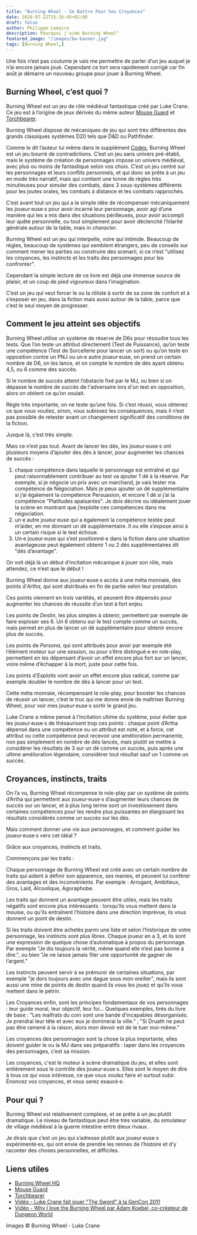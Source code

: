 ```yaml
---
title: "Burning Wheel - Se Battre Pour Ses Croyances"
date: 2020-07-22T15:16:45+02:00
draft: false
author: Philippe Lemaire
description: Pourquoi j'aime Burning Wheel"
featured_image: "/images/bw-banner.jpg"
tags: [Burning Wheel,]
---
```


Une fois n’est pas coutume je vais me permettre de parler d’un jeu auquel je n’ai encore jamais joué.
Cependant ce tort sera rapidement corrigé car fin août je démarre un nouveau groupe pour jouer à Burning Wheel.



## Burning Wheel, c’est quoi ?

Burning Wheel est un jeu de rôle médiéval fantastique créé par Luke Crane.
Ce jeu est à l’origine de jeux dérivés du même auteur [Mouse Guard](https://www.burningwheel.com/mouse-guard/) et [Torchbearer](https://www.burningwheel.com/torchbearer/).

Burning Wheel dispose de mécaniques de jeu qui sont très différentes des grands classiques systèmes D20 tels que D&D ou Pathfinder.

Comme le dit l’auteur lui même dans le supplément [Codex](https://www.burningwheel.com/burning-wheel-codex/), Burning Wheel est un jeu bourré de contradictions. C’est un jeu sans univers pré-établi, mais le système de création de personnages impose un univers médiéval, avec plus ou moins de fantastique selon vos choix. C’est un jeu centré sur les personnages et leurs conflits personnels, et qui donc se prête à un jeu en mode très narratif, mais qui contient une tonne de règles très minutieuses pour simuler des combats, dans 3 sous-systèmes différents pour les joutes orales, les combats à distance et les combats rapprochés.

C’est avant tout un jeu qui a la simple idée de récompenser mécaniquement les joueur·euse·s pour avoir incarné leur personnage, avoir agi d’une manière qui les a mis dans des situations périlleuses, pour avoir accompli leur quête personnelle, ou tout simplement pour avoir déclenché l’hilarité générale autour de la table, mais *in character*.

Burning Wheel est un jeu qui interpelle, voire qui intimide.
Beaucoup de règles, beaucoup de systèmes qui semblent étrangers, peu de conseils sur comment mener les parties ou construire des scenarii, si ce n’est "utilisez les croyances, les instincts et les traits des personnages pour les confronter".

Cependant la simple lecture  de ce livre est déjà une immense source de plaisir, et un coup de pied vigoureux dans l’imagination.

C’est un jeu qui veut forcer le ou la rôliste à sortir de sa zone de confort et à s’exposer en jeu, dans la fiction mais aussi autour de la table, parce que c’est le seul moyen de progresser.

## Comment le jeu atteint ses objectifs

Burning Wheel utilise un système de réserve de D6s pour résoudre tous les tests.
Que l’on teste un attribut directement (Test de Puissance), qu’on teste une compétence (Test de Sorcellerie pour lancer un sort) ou qu’on teste en opposition contre un PNJ ou un·e autre joueur·euse, on prend un certain nombre de D6, on les lance, et on compte le nombre de dés ayant obtenu 4,5, ou 6 comme des succès.

Si le nombre de succès atteint l’obstacle fixé par le MJ, ou bien si on dépasse le nombre de succès de l'adversaire lors d'un test en opposition, alors on obtient ce qu’on voulait.

Règle très importante, on ne teste qu’une fois. Si c’est réussi, vous obtenez ce que vous vouliez, sinon, vous subissez les conséquences, mais il n’est pas possible de retester avant un changement significatif des conditions de la fiction.

Jusque là, c’est très simple.

Mais ce n’est pas tout. Avant de lancer les dés, les joueur·euse·s ont plusieurs moyens d’ajouter des dés à lancer, pour augmenter les chances de succès :

1. chaque compétence dans laquelle le personnage est entraîné et qui peut raisonnablement contribuer au test va ajouter 1 dé à la réserve. Par exemple, si je négocie un prix avec un marchand, je vais tester ma compétence de Négociation. Mais je peux ajouter un dé supplémentaire si j’ai également la compétence Persuasion, et encore 1 dé si j’ai la compétence "Platitudes apaisantes". Je dois décrire ou idéalement jouer la scène en montrant que j’exploite ces compétences dans ma négociation.
2. un·e autre joueur·euse qui a également la compétence testée peut m’aider, en me donnant un dé supplémentaire. Il ou elle s’expose ainsi à un certain risque si le test échoue.
3. Un·e joueur·euse qui s’est positionné·e dans la fiction dans une situation avantageuse peut également obtenir 1 ou 2 dés supplémentaires dit "dés d’avantage".

On voit déjà là un début d’incitation mécanique à jouer son rôle, mais attendez, ce n’est que le début !

Burning Wheel donne aux joueur·euse·s accès à une méta monnaie, des points d’*Artha*, qui sont distribués en fin de partie selon leur prestation.

Ces points viennent en trois variétés, et peuvent être dépensés pour augmenter les chances de réussite d’un test à fort enjeu.

Les points de *Destin*, les plus simples à obtenir, permettent par exemple de faire exploser ses 6. Un 6 obtenu sur le test compte comme un succès, mais permet en plus de lancer un dé supplémentaire pour obtenir encore plus de succès.

Les points de *Persona*, qui sont attribués pour avoir par exemple été l’élément moteur sur une session, ou pour s’être distingué·e en role-play, permettent en les dépensant d’avoir un effet encore plus fort sur un lancer, voire même d’échapper à la mort, juste pour cette fois.

Les points d’*Exploits* vont avoir un effet encore plus radical, comme par exemple doubler le nombre de dés à lancer pour un test.

Cette méta monnaie, récompensant le role-play, pour booster les chances de réussir un lancer, c’est le truc qui me donne envie de maîtriser Burning Wheel, pour voir mes joueur·euse·s sortir le grand jeu.

Luke Crane a même pensé à l’incitation ultime du système, pour éviter que les joueur·euse·s de thésaurisent trop ces points : chaque point d’Artha dépensé dans une compétence ou un attribut est noté, et à force, cet attribut ou cette compétence peut recevoir une amélioration permanente, non pas simplement en nombre de dés lancés, mais plutôt se mettre à considérer les résultats de 3 sur un dé comme un succès, puis après une ultime amélioration légendaire, considérer tout résultat sauf un 1 comme un succès.

## Croyances, instincts, traits

On l’a vu, Burning Wheel récompense le role-play par un système de points d’Artha qui permettent aux joueur·euse·s d’augmenter leurs chances de succès sur un lancer, et à plus long terme sont un investissement dans certaines compétences pour les rendre plus puissantes en élargissant les résultats considérés comme un succès sur les dés.

Mais comment donner une vie aux personnages, et comment guider les joueur·euse·s vers cet idéal ?

Grâce aux croyances, instincts et traits.

Commençons par les traits :

Chaque personnage de Burning Wheel est créé avec un certain nombre de traits qui aident à définir son apparence, ses manies, et peuvent lui conférer des avantages et des inconvénients.
Par exemple : Arrogant, Ambitieux, Gros, Laid, Alcoolique, Agoraphobe.

Les traits qui donnent un avantage peuvent être utiles, mais les traits négatifs sont encore plus intéressants : lorsqu’ils vous mettent dans la mouise, ou qu’ils entraînent l’histoire dans une direction imprévue, ils vous donnent un point de destin.

Si les traits doivent être achetés parmi une liste et selon l’historique de votre personnage, les instincts sont plus libres. Chaque joueur en a 3, et ils sont une expression de quelque chose d’automatique à propos du personnage. Par exemple "Je dis toujours la vérité, même quand elle n’est pas bonne à dire.", ou bien "Je ne laisse jamais filer une opportunité de gagner de l’argent."

Les instincts peuvent servir à se prémunir de certaines situations, par exemple "je dors toujours avec une dague sous mon oreiller", mais ils sont aussi une mine de points de destin quand ils vous les jouez et qu’ils vous mettent dans le pétrin.

Les Croyances enfin, sont les principes fondamentaux de vos personnages : leur guide moral, leur objectif, leur foi… 
Quelques exemples, tirés du livre de base : "Les malfrats du coin sont une bande d’incapables désorganisés. Je prendrai leur tête et avec eux je dominerai la ville." ; "Si Druath ne peut pas être ramené à la raison, alors mon devoir est de le tuer moi-même."

Les croyances des personnages sont la chose la plus importante, elles doivent guider le ou la MJ dans ses préparatifs : taper dans les croyances des personnages, c’est sa mission.

Les croyances, c'est le moteur à scène dramatique du jeu, et elles sont entièrement sous le contrôle des joueur·euse·s. Elles sont le moyen de dire à tous ce qui vous intéresse, ce que vous voulez faire et surtout subir. Énoncez vos croyances, et vous serez exaucé·e.

## Pour qui ?

Burning Wheel est relativement complexe, et se prête à un jeu plutôt dramatique. Le niveau de fantastique peut être très variable, du simulateur de village médiéval à la guerre intestine entre dieux rivaux.

Je dirais que c’est un jeu qui s’adresse plutôt aux joueur·euse·s expérimenté·es, qui ont envie de prendre les rennes de l’histoire et d’y raconter des choses personnelles, et difficiles.


## Liens utiles

- [Burning Wheel HQ](https://www.burningwheel.com/)
- [Mouse Guard](https://www.burningwheel.com/mouse-guard/)
- [Torchbearer](https://www.burningwheel.com/torchbearer/)
- [Vidéo - Luke Crane fait jouer "The Sword" à la GenCon 2011](https://www.youtube.com/watch?v=HIZtcfmETpo)
- [Vidéo - Why I love the Burning Wheel par Adam Koebel, co-créateur de Dungeon World](https://www.youtube.com/watch?v=E79DDGdX62I)


Images © Burning Wheel - Luke Crane
